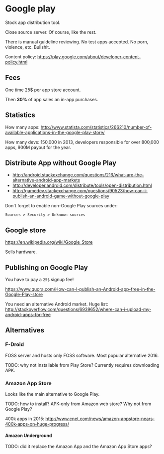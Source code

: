 # Google play

Stock app distribution tool.

Close source server. Of course, like the rest.

There is manual guideline reviewing. No test apps accepted. No porn, violence, etc. Bullshit.

Content policy: <https://play.google.com/about/developer-content-policy.html>

## Fees

One time 25\$ per app store account.

Then **30%** of app sales an in-app purchases.

## Statistics

How many apps: <http://www.statista.com/statistics/266210/number-of-available-applications-in-the-google-play-store/>

How many devs: 150,000 in 2013, developers responsible for over 800,000 apps, 900M payout for the year.

## Distribute App without Google Play

- <http://android.stackexchange.com/questions/216/what-are-the-alternative-android-app-markets>
- <http://developer.android.com/distribute/tools/open-distribution.html>
- <http://gamedev.stackexchange.com/questions/90523/how-can-i-publish-an-android-game-without-google-play>

Don't forget to enable non-Google Play sources under:

    Sources > Security > Unknown sources

## Google store

https://en.wikipedia.org/wiki/Google_Store

Sells hardware.

## Publishing on Google Play

You have to pay a `25$` signup fee!

<https://www.quora.com/How-can-I-publish-an-Android-app-free-in-the-Google-Play-store>

You need an alternative Android market. Huge list: <http://stackoverflow.com/questions/6939652/where-can-i-upload-my-android-apps-for-free>

## Alternatives

### F-Droid

FOSS server and hosts only FOSS software. Most popular alternative 2016.

TODO: why not installable from Play Store? Currently requires downloading APK.

### Amazon App Store

Looks like the main alternative to Google Play.

TODO: how to install? APK-only from Amazon web store? Why not from Google Play?

400k apps in 2015: <http://www.cnet.com/news/amazon-appstore-nears-400k-apps-on-huge-progress/>

#### Amazon Underground

TODO: did it replace the Amazon App and the Amazon App Store apps?
